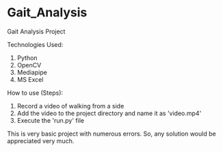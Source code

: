 # Gait_Analysis
Gait Analysis Project

Technologies Used:
1. Python
2. OpenCV
3. Mediapipe
4. MS Excel

How to use (Steps):
  1. Record a video of walking from a side
  2. Add the video to the project directory and name it as 'video.mp4'
  3. Execute the 'run.py' file

This is very basic project with numerous errors. So, any solution would be appreciated very much.
